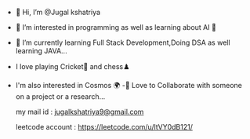 - 👋 Hi, I’m @Jugal kshatriya
- 👀 I’m interested in programming as well as learning about AI 🤖
- 🌱 I’m currently learning Full Stack Development,Doing DSA as well learning JAVA...
- I love playing Cricket🏏 and chess♟️
- I'm also interested in Cosmos 🌍
-💌 Love to Collaborate with someone on a project or a research...

  my mail id : jugalkshatriya9@gmail.com
  
  leetcode account : https://leetcode.com/u/ltVY0dB121/ 

<!---
Jugal1406/Jugal1406 is a ✨ special ✨ repository because its `README.md` (this file) appears on your GitHub profile.
You can click the Preview link to take a look at your changes.
--->
